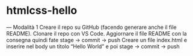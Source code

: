 # htmlcss-hello
— Modalità 1
Creare il repo su GitHub (facendo generare anche il file README).
Clonare il repo con VS Code.
Aggiornare il file README con la consegna  quindi fate  stage -> commit -> push
Creare un file index.html e inserire nel body un titolo “Hello World” e poi  stage -> commit -> push
